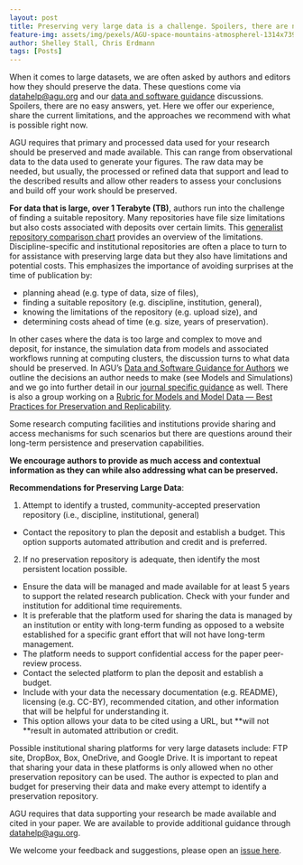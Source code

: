 ```yaml
---
layout: post
title: Preserving very large data is a challenge. Spoilers, there are no easy answers! 
feature-img: assets/img/pexels/AGU-space-mountains-atmospherel-1314x739.jpg
author: Shelley Stall, Chris Erdmann
tags: [Posts]
---
```


When it comes to large datasets, we are often asked by authors and editors how they should preserve the data. These questions come via [datahelp@agu.org](mailto:datahelp@agu.org) and our [data and software guidance](https://www.agu.org/Publish-with-AGU/Publish/Author-Resources/Data-and-Software-for-Authors) discussions. Spoilers, there are no easy answers, yet.  Here we offer our experience, share the current limitations, and the approaches we recommend with what is possible right now.

AGU requires that primary and processed data used for your research should be preserved and made available. This can range from observational data to the data used to generate your figures. The raw data may be needed, but usually, the processed or refined data that support and lead to the described results and allow other readers to assess your conclusions and build off your work should be preserved. 

**For data that is large, over 1 Terabyte (TB)**, authors run into the challenge of finding a suitable repository. Many repositories have file size limitations but also costs associated with deposits over certain limits. This [generalist repository comparison chart](https://www.agu.org/-/media/Files/Publications/Generalist-Data-Repository-Grid.pdf) provides an overview of the limitations. Discipline-specific and institutional repositories are often a place to turn to for assistance with preserving large data but they also have limitations and potential costs. This emphasizes the importance of avoiding surprises at the time of publication by:

* planning ahead (e.g. type of data, size of files), 
* finding a suitable repository (e.g. discipline, institution, general), 
* knowing the limitations of the repository (e.g. upload size), and 
* determining costs ahead of time (e.g. size, years of preservation). 

In other cases where the data is too large and complex to move and deposit, for instance, the simulation data from models and associated workflows running at computing clusters, the discussion turns to what data should be preserved. In AGU’s [Data and Software Guidance for Authors](https://www.agu.org/Publish-with-AGU/Publish/Author-Resources/Data-and-Software-for-Authors) we outline the decisions an author needs to make (see Models and Simulations) and we go into further detail in our [journal specific guidance](https://data.agu.org/resources/agu-data-software-sharing-guidance) as well. There is also a group working on a [Rubric for Models and Model Data — Best Practices for Preservation and Replicability](https://modeldatarcn.github.io/).

Some research computing facilities and institutions provide sharing and access mechanisms for such scenarios but there are questions around their long-term persistence and preservation capabilities. 

**We encourage authors to provide as much access and contextual information as they can while also addressing what can be preserved.** 

**Recommendations for Preserving Large Data**:

1. Attempt to identify a trusted, community-accepted preservation repository (i.e., discipline, institutional, general)
* Contact the repository to plan the deposit and establish a budget.  This option supports automated attribution and credit and is preferred. 
2. If no preservation repository is adequate, then identify the most persistent location possible.
* Ensure the data will be managed and made available for at least 5 years to support the related research publication. Check with your funder and institution for additional time requirements. 
* It is preferable that the platform used for sharing the data is managed by an institution or entity with long-term funding as opposed to a website established for a specific grant effort that will not have long-term management.  
* The platform needs to support confidential access for the paper peer-review process. 
* Contact the selected platform to plan the deposit and establish a budget.  
* Include with your data the necessary documentation (e.g. README), licensing (e.g. CC-BY), recommended citation, and other information that will be helpful for understanding it.
* This option allows your data to be cited using a URL, but **will not **result in automated attribution or credit. 

Possible institutional sharing platforms for very large datasets include: FTP site, DropBox, Box, OneDrive, and Google Drive. It is important to repeat that sharing your data in these platforms is only allowed when no other preservation repository can be used. The author is expected to plan and budget for preserving their data and make every attempt to identify a preservation repository. 

AGU requires that data supporting your research be made available and cited in your paper. We are available to provide additional guidance through [datahelp@agu.org](mailto:datahelp@agu.org). 

We welcome your feedback and suggestions, please open an [issue here](https://github.com/AGU-Data/agu-data.github.io/issues).
